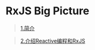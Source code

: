 # RxJS Big Picture

> [1.简介](../docs/RxJS_BigPicture/1.简介.md)

> [2.介绍Reactive编程和RxJS](../docs/RxJS_BigPicture/2.介绍Reactive编程和RxJS.md)
